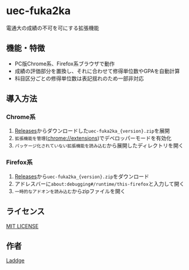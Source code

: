 # uec-fuka2ka

電通大の成績の不可を可にする拡張機能

## 機能・特徴

- PC版Chrome系、Firefox系ブラウザで動作
- 成績の評価部分を置換し、それに合わせて修得単位数やGPAを自動計算
- 科目区分ごとの修得単位数は表記揺れのため一部非対応

## 導入方法
### Chrome系

1. [Releases](releases)からダウンロードした`uec-fuka2ka_{version}.zip`を展開
2. `拡張機能を管理`([chrome://extensions](chrome://extensions))でデベロッパーモードを有効化
3. `パッケージ化されていない拡張機能を読み込む`から展開したディレクトリを開く

### Firefox系

1. [Releases](releases)から`uec-fuka2ka_{version}.zip`をダウンロード
2. アドレスバーに`about:debugging#/runtime/this-firefox`と入力して開く
3. `一時的なアドオンを読み込む`からzipファイルを開く

## ライセンス

[MIT LICENSE](LICENSE)

## 作者

[Laddge](https://github.com/laddge)
